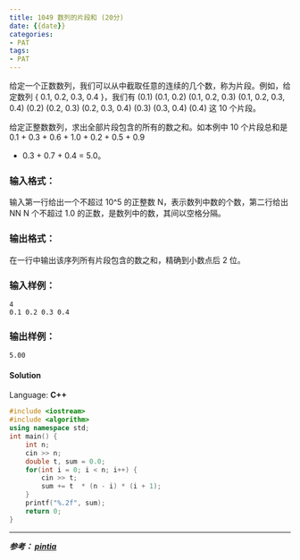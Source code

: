 ```yaml
---
title: 1049 数列的片段和 (20分)
date: {{date}}
categories:
- PAT
tags:
- PAT
---
```

给定一个正数数列，我们可以从中截取任意的连续的几个数，称为片段。例如，给定数列 { 0.1, 0.2, 0.3, 0.4 }，我们有 (0.1) (0.1,
0.2) (0.1, 0.2, 0.3) (0.1, 0.2, 0.3, 0.4) (0.2) (0.2, 0.3) (0.2, 0.3, 0.4)
(0.3) (0.3, 0.4) (0.4) 这 10 个片段。

给定正整数数列，求出全部片段包含的所有的数之和。如本例中 10 个片段总和是 0.1 + 0.3 + 0.6 + 1.0 + 0.2 + 0.5 + 0.9
+ 0.3 + 0.7 + 0.4 = 5.0。

### 输入格式：

输入第一行给出一个不超过 10^5​​ 的正整数 N，表示数列中数的个数，第二行给出 NN N 个不超过 1.0
的正数，是数列中的数，其间以空格分隔。

### 输出格式：

在一行中输出该序列所有片段包含的数之和，精确到小数点后 2 位。

### 输入样例：

    
    
    4
    0.1 0.2 0.3 0.4
    

### 输出样例：

    
    
    5.00
    

#### Solution

Language: **C++**
```C++
#include <iostream>
#include <algorithm>
using namespace std;
int main() {
    int n;
    cin >> n;
    double t, sum = 0.0;
    for(int i = 0; i < n; i++) {
        cin >> t;
        sum += t  * (n - i) * (i + 1);
    }
    printf("%.2f", sum);
    return 0;
}
```

---
***参考：
[pintia](https://pintia.cn/problem-sets/994805260223102976/problems/994805275792359424)***
